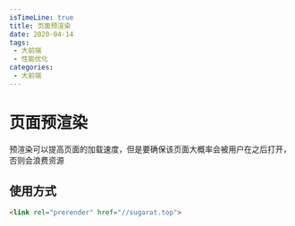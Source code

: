 ```yaml
---
isTimeLine: true
title: 页面预渲染
date: 2020-04-14
tags:
 - 大前端
 - 性能优化
categories:
 - 大前端
---
```

# 页面预渲染

预渲染可以提高页面的加载速度，但是要确保该页面大概率会被用户在之后打开，否则会浪费资源

## 使用方式
```html
<link rel="prerender" href="//sugarat.top">
```

